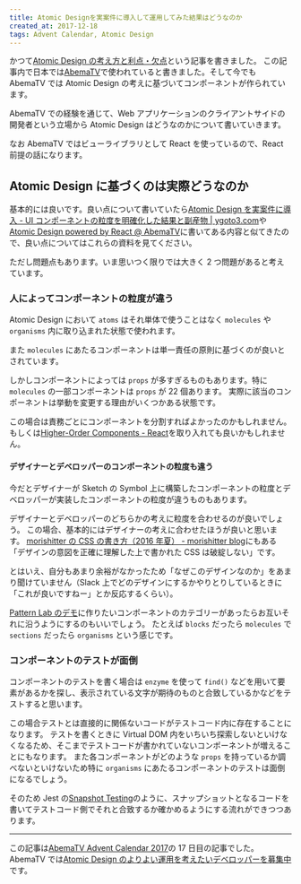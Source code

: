 ```yaml
---
title: Atomic Designを実案件に導入して運用してみた結果はどうなのか
created_at: 2017-12-18
tags: Advent Calendar, Atomic Design
---
```


かつて[Atomic Design の考え方と利点・欠点](http://blog.kubosho.com/entry/using-atomic-design)という記事を書きました。
この記事内で日本では[AbemaTV](https://abema.tv/)で使われていると書きました。そして今でも AbemaTV では Atomic Design の考えに基づいてコンポーネントが作られています。

AbemaTV での経験を通じて、Web アプリケーションのクライアントサイドの開発者という立場から Atomic Design はどうなのかについて書いていきます。

なお AbemaTV ではビューライブラリとして React を使っているので、React 前提の話になります。

## Atomic Design に基づくのは実際どうなのか

基本的には良いです。良い点について書いていたら[Atomic Design を実案件に導入 \- UI コンポーネントの粒度を明確化した結果と副産物 \| ygoto3\.com](https://ygoto3.com/posts/atomic-design-on-actual-project/)や[Atomic Design powered by React @ AbemaTV](https://www.slideshare.net/ygoto3q/atomic-desigin-powered-by-react-abematv/31)に書いてある内容と似てきたので、良い点についてはこれらの資料を見てください。

ただし問題点もあります。いま思いつく限りでは大きく 2 つ問題があると考えています。

### 人によってコンポーネントの粒度が違う

Atomic Design において `atoms` はそれ単体で使うことはなく `molecules` や `organisms` 内に取り込まれた状態で使われます。

また `molecules` にあたるコンポーネントは単一責任の原則に基づくのが良いとされています。

しかしコンポーネントによっては `props` が多すぎるものもあります。特に `molecules` の一部コンポーネントは `props` が 22 個あります。
実際に該当のコンポーネントは挙動を変更する理由がいくつかある状態です。

この場合は責務ごとにコンポーネントを分割すればよかったのかもしれません。
もしくは[Higher\-Order Components \- React](https://reactjs.org/docs/higher-order-components.html)を取り入れても良いかもしれません。

#### デザイナーとデベロッパーのコンポーネントの粒度も違う

今だとデザイナーが Sketch の Symbol 上に構築したコンポーネントの粒度とデベロッパーが実装したコンポーネントの粒度が違うものもあります。

デザイナーとデベロッパーのどちらかの考えに粒度を合わせるのが良いでしょう。
この場合、基本的にはデザイナーの考えに合わせたほうが良いと思います。
[morishitter の CSS の書き方（2016 年夏） \- morishitter blog](http://morishitter.hatenablog.com/entry/2016/07/29/204642)にもある「デザインの意図を正確に理解した上で書かれた CSS は破綻しない」です。

とはいえ、自分もあまり余裕がなかったため「なぜこのデザインなのか」をあまり聞けていません（Slack 上でどのデザインにするかやりとりしているときに「これが良いですねー」とか反応するくらい）。

[Pattern Lab のデモ](http://demo.patternlab.io/)に作りたいコンポーネントのカテゴリーがあったらお互いそれに沿うようにするのもいいでしょう。
たとえば `blocks` だったら `molecules` で `sections` だったら `organisms` という感じです。

### コンポーネントのテストが面倒

コンポーネントのテストを書く場合は `enzyme` を使って `find()` などを用いて要素があるかを探し、表示されている文字が期待のものと合致しているかなどをテストすると思います。

この場合テストとは直接的に関係ないコードがテストコード内に存在することになります。
テストを書くときに Virtual DOM 内をいちいち探索しないといけなくなるため、そこまでテストコードが書かれていないコンポーネントが増えることにもなります。
また各コンポーネントがどのような `props` を持っているか調べないといけないため特に `organisms` にあたるコンポーネントのテストは面倒になるでしょう。

そのため Jest の[Snapshot Testing](https://facebook.github.io/jest/docs/en/snapshot-testing.html)のように、スナップショットとなるコードを書いてテストコード側でそれと合致するか確かめるようにする流れができつつあります。

---

この記事は[AbemaTV Advent Calendar 2017](https://adventar.org/calendars/2216)の 17 日目の記事でした。
AbemaTV では[Atomic Design のよりよい運用を考えたいデベロッパーを募集中](https://recruit.abematv.co.jp/jobs/engineer/)です。
